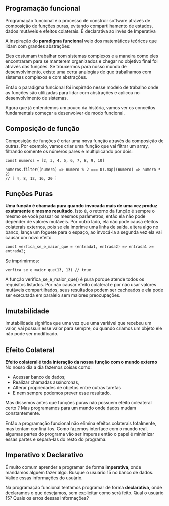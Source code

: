 ## Programação funcional

Programação funcional é o processo de construir software através de composição de funções puras, evitando compartilhamento de estados, dados mutáveis e efeitos colaterais. É declarativa ao invés de Imperativa

A inspiração do **paradigma funcional** veio dos matemáticos teóricos que lidam com grandes abstrações:

Eles costumam trabalhar com sistemas complexos e a maneira como eles encontraram para se manterem organizados e chegar no objetivo final foi através das funções. Se trouxermos para nosso mundo de desenvolvimento, existe uma certa analogias de que trabalhamos com sistemas complexos e com abstrações.

Então o paradigma funcional foi inspirado nesse modelo de trabalho onde as funções são utilizadas para lidar com abstrações e aplicou no desenvolvimento de sistemas.

Agora que já entendemos um pouco da história, vamos ver os conceitos fundamentais começar a desenvolver de modo funcional.

## Composição de função

Composição de funções é criar uma nova função através da composição de outras. Por exemplo, vamos criar uma função que vai filtrar um array, filtrando somente os números pares e multiplicando por dois:

```
const numeros = [2, 3, 4, 5, 6, 7, 8, 9, 10]

numeros.filter((numero) => numero % 2 === 0).map((numero) => numero * 2) 
// [ 4, 8, 12, 16, 20 ]
```

## Funções Puras

**Uma função é chamada pura quando invocada mais de uma vez produz exatamente o mesmo resultado**. Isto é, o retorno da função é sempre o mesmo se você passar os mesmos parâmetros, então ela não pode depender de valores mutáveis. Por outro lado, ela não pode causa efeitos colaterais externos, pois se ela imprime uma linha de saída, altera algo no banco, lança um foguete para o espaço, ao invocá-la a segunda vez ela vai causar um novo efeito.

```
const verfica_se_e_maior_que = (entrada1, entrada2) => entrada1 >= entrada2;
```

Se imprimirmos:

```
verfica_se_e_maior_que(13, 13) // true
```

A função verifica_se_e_maior_que() é pura porque atende todos os requisitos listados. Por não causar efeito colateral e por não usar valores mutáveis compartilhados, seus resultados podem ser cacheados e ela pode ser executada em paralelo sem maiores preocupações.

## Imutabilidade

Imutabilidade significa que uma vez que uma variável que recebeu um valor, vai possuir esse valor para sempre, ou quando criamos um objeto ele não pode ser modificado.


## Efeito Colateral

**Efeito colateral é toda interação da nossa função com o mundo externo** No nosso dia a dia fazemos coisas como:

- Acessar banco de dados;
- Realizar chamadas assíncronas,
- Alterar propriedades de objetos entre outras tarefas
- E nem sempre podemos prever esse resultado.

Mas dissemos antes que funções puras não possuem efeito coleateral certo ? Mas programamos para um mundo onde dados mudam constantemente.

Então a programação funcional não elimina efeitos colaterais totalmente, mas tentam confiná-los. Como fazemos interface com o mundo real, algumas partes do programa vão ser impuras então o papel é minimizar essas partes e separá-las do resto do programa.

## Imperativo x Declarativo

É muito comum aprender a programar de forma **imperativa**, onde mandamos alguém fazer algo. Busque o usuário 15 no banco de dados. Valide essas informações do usuário.

Na programação funcional tentamos programar de forma **declarativa**, onde declaramos o que desejamos, sem explicitar como será feito. Qual o usuário 15? Quais os erros dessas informações?